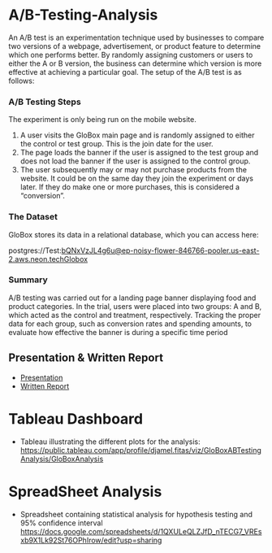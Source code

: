 # A/B-Testing-Analysis
An A/B test is an experimentation technique used by businesses to compare two versions of a webpage, advertisement, or product feature to determine which one performs better. By randomly assigning customers or users to either the A or B version, the business can determine which version is more effective at achieving a particular goal.
The setup of the A/B test is as follows:
### A/B Testing Steps
The experiment is only being run on the mobile website.
  1. A user visits the GloBox main page and is randomly assigned to either the control or test group. This is the join date for the user.
  2. The page loads the banner if the user is assigned to the test group and does not load the banner if the user is assigned to the control group.
  3. The user subsequently may or may not purchase products from the website. It could be on the same day they join the experiment or days later. If they do make one or more purchases, this is considered a “conversion”.
### The Dataset
GloBox stores its data in a relational database, which you can access here:

postgres://Test:bQNxVzJL4g6u@ep-noisy-flower-846766-pooler.us-east-2.aws.neon.techGlobox

### Summary
A/B testing was carried out for a landing page banner displaying food and product categories. In the trial, users were placed into two groups: A and B, which acted as the control and treatment, respectively. Tracking the proper data for each group, such as conversion rates and spending amounts, to evaluate how effective the banner is during a specific time period

## Presentation & Written Report 
- [Presentation](./Presentation.pdf)
- [Written Report](https://github.com/Fitasdj/A-B-Testing-Analysis/blob/4776dba2c4a193f261fb1d66d4a01ba984808d50/Written%20Report.pdf)


# Tableau Dashboard 
- Tableau illustrating the different plots for the analysis:
   https://public.tableau.com/app/profile/djamel.fitas/viz/GloBoxABTestingAnalysis/GloBoxAnalysis
 # SpreadSheet Analysis 
 - Spreadsheet containing statistical analysis for hypothesis testing and 95% confidence interval
    https://docs.google.com/spreadsheets/d/1QXULeQLZJfD_nTECG7_VREsxb9X1Lk92St76OPhIrow/edit?usp=sharing

